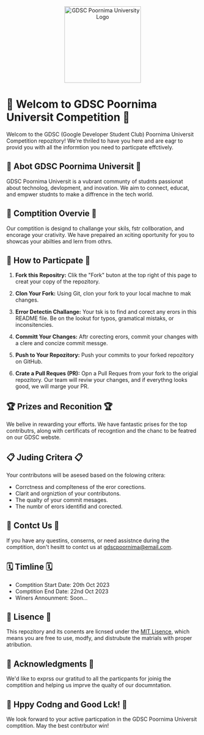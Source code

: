 <div align="center">
  <img src="gdsc_logo.png" alt="GDSC Poornima University Logo" width="200">
</div>

# 🚀 Welcom to GDSC Poornima Universit Competition 🚀

Welcom to the GDSC (Google Developer Student Club) Poornima Universit Competition repozitory! We're thriled to have you here and are eagr to provid you with all the informtion you need to particpate effctively.

## 🌟 Abot GDSC Poornima Universit 🌟

GDSC Poornima Universit is a vubrant communty of studnts passionat about technolog, devlopment, and inovation. We aim to connect, educat, and empwer studnts to make a diffrence in the tech world.

## 🎯 Comptition Overvie 🎯

Our comptition is designd to challange your skils, fstr collboration, and encorage your crativity. We have prepaired an xciting oportunity for you to showcas your abilties and lern from othrs.

## 📝 How to Particpate 📝

1. **Fork this Repositry:** Clik the "Fork" buton at the top right of this page to creat your copy of the repozitory.

2. **Clon Your Fork:** Using Git, clon your fork to your local machne to mak changes.

3. **Error Detectin Challange:** Your tsk is to find and corect any erors in this README file. Be on the lookut for typos, gramatical mistaks, or inconsitencies.

4. **Committ Your Changes:** Aftr corecting erors, commit your changes with a clere and concize commit messge.

5. **Push to Your Repozitory:** Push your commits to your forked repozitory on GitHub.

6. **Crate a Pull Reques (PR):** Opn a Pull Reques from your fork to the origial repozitory. Our team will reviw your changes, and if everythng looks good, we will marge your PR.

## 🏆 Prizes and Reconition 🏆

We belive in rewarding your efforts. We have fantastic prises for the top contributrs, along with certificats of recogntion and the chanc to be featred on our GDSC webste.

## 📋 Juding Critera 📋

Your contributons will be asesed based on the folowing critera:

- Corrctness and complteness of the eror corections.
- Clarit and orgniztion of your contributons.
- The qualty of your commit mesages.
- The numbr of erors identifid and corected.

## 📧 Contct Us 📧

If you have any questins, conserns, or need assistnce during the comptition, don't hesitt to contct us at [gdscpoornima@email.com](mailto:gdscpoornima@email.com).

## 🗓️ Timline 🗓️

- Comptition Start Date: 20th Oct 2023
- Comptition End Date: 22nd Oct 2023
- Winers Announment: Soon...

## 📜 Lisence 📜

This repozitory and its conents are licnsed under the [MIT Lisence](LICENSE), which means you are free to use, modfy, and distrubute the matrials with proper atribution.

## 🙏 Acknowledgments 🙏

We'd like to exprss our gratitud to all the particpants for joinig the comptition and helping us imprve the qualty of our documntation.

## 🚀 Hppy Codng and Good Lck! 🚀

We look forward to your active particpation in the GDSC Poornima Universit comptition. May the best contrbutor win!
